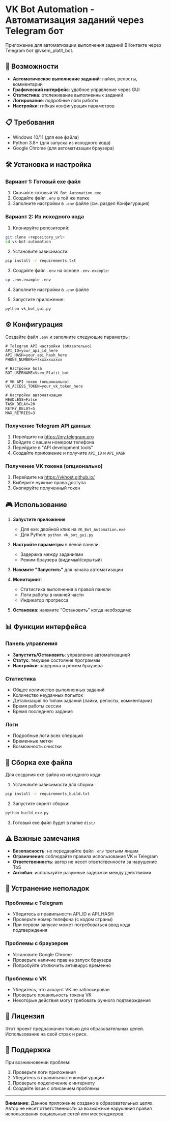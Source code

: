 # VK Bot Automation - Автоматизация заданий через Telegram бот

Приложение для автоматизации выполнения заданий ВКонтакте через Telegram бот @vsem_platit_bot.

## 🚀 Возможности

- **Автоматическое выполнение заданий**: лайки, репосты, комментарии
- **Графический интерфейс**: удобное управление через GUI
- **Статистика**: отслеживание выполненных заданий
- **Логирование**: подробные логи работы
- **Настройки**: гибкая конфигурация параметров

## 📋 Требования

- Windows 10/11 (для exe файла)
- Python 3.8+ (для запуска из исходного кода)
- Google Chrome (для автоматизации браузера)

## 🛠 Установка и настройка

### Вариант 1: Готовый exe файл

1. Скачайте готовый `VK_Bot_Automation.exe`
2. Создайте файл `.env` в той же папке
3. Заполните настройки в `.env` файле (см. раздел Конфигурация)

### Вариант 2: Из исходного кода

1. Клонируйте репозиторий:
```bash
git clone <repository_url>
cd vk-bot-automation
```

2. Установите зависимости:
```bash
pip install -r requirements.txt
```

3. Создайте файл `.env` на основе `.env.example`:
```bash
cp .env.example .env
```

4. Заполните настройки в `.env` файле

5. Запустите приложение:
```bash
python vk_bot_gui.py
```

## ⚙️ Конфигурация

Создайте файл `.env` и заполните следующие параметры:

```env
# Telegram API настройки (обязательно)
API_ID=your_api_id_here
API_HASH=your_api_hash_here
PHONE_NUMBER=+7xxxxxxxxxx

# Настройки бота
BOT_USERNAME=Vsem_Platit_bot

# VK API токен (опционально)
VK_ACCESS_TOKEN=your_vk_token_here

# Настройки автоматизации
HEADLESS=False
TASK_DELAY=20
RETRY_DELAY=5
MAX_RETRIES=3
```

### Получение Telegram API данных

1. Перейдите на https://my.telegram.org
2. Войдите с вашим номером телефона
3. Перейдите в "API development tools"
4. Создайте приложение и получите `API_ID` и `API_HASH`

### Получение VK токена (опционально)

1. Перейдите на https://vkhost.github.io/
2. Выберите нужные права доступа
3. Скопируйте полученный токен

## 🎮 Использование

1. **Запустите приложение**
   - Для exe: двойной клик на `VK_Bot_Automation.exe`
   - Для Python: `python vk_bot_gui.py`

2. **Настройте параметры** в левой панели:
   - Задержка между заданиями
   - Режим браузера (видимый/скрытый)

3. **Нажмите "Запустить"** для начала автоматизации

4. **Мониторинг**:
   - Статистика выполнения в правой панели
   - Логи работы в нижней части
   - Индикатор прогресса

5. **Остановка**: нажмите "Остановить" когда необходимо

## 📊 Функции интерфейса

### Панель управления
- **Запустить/Остановить**: управление автоматизацией
- **Статус**: текущее состояние программы
- **Настройки**: задержка и режим браузера

### Статистика
- Общее количество выполненных заданий
- Количество неудачных попыток
- Детализация по типам заданий (лайки, репосты, комментарии)
- Время работы сессии
- Время последнего задания

### Логи
- Подробные логи всех операций
- Временные метки
- Возможность очистки

## 🔧 Сборка exe файла

Для создания exe файла из исходного кода:

1. Установите зависимости для сборки:
```bash
pip install -r requirements_build.txt
```

2. Запустите скрипт сборки:
```bash
python build_exe.py
```

3. Готовый exe файл будет в папке `dist/`

## ⚠️ Важные замечания

- **Безопасность**: не передавайте файл `.env` третьим лицам
- **Ограничения**: соблюдайте правила использования VK и Telegram
- **Ответственность**: автор не несет ответственности за нарушение ToS
- **Антибан**: используйте разумные задержки между действиями

## 🐛 Устранение неполадок

### Проблемы с Telegram
- Убедитесь в правильности API_ID и API_HASH
- Проверьте номер телефона (с кодом страны)
- При первом запуске может потребоваться ввод кода подтверждения

### Проблемы с браузером
- Установите Google Chrome
- Проверьте наличие прав на запуск браузера
- Попробуйте отключить антивирус временно

### Проблемы с VK
- Убедитесь, что аккаунт VK не заблокирован
- Проверьте правильность токена VK
- Некоторые действия могут требовать ручного подтверждения

## 📝 Лицензия

Этот проект предназначен только для образовательных целей. Использование на свой страх и риск.

## 🤝 Поддержка

При возникновении проблем:
1. Проверьте логи приложения
2. Убедитесь в правильности конфигурации
3. Проверьте подключение к интернету
4. Создайте issue с описанием проблемы

---

**Внимание**: Данное приложение создано в образовательных целях. Автор не несет ответственности за возможные нарушения правил использования социальных сетей или мессенджеров.